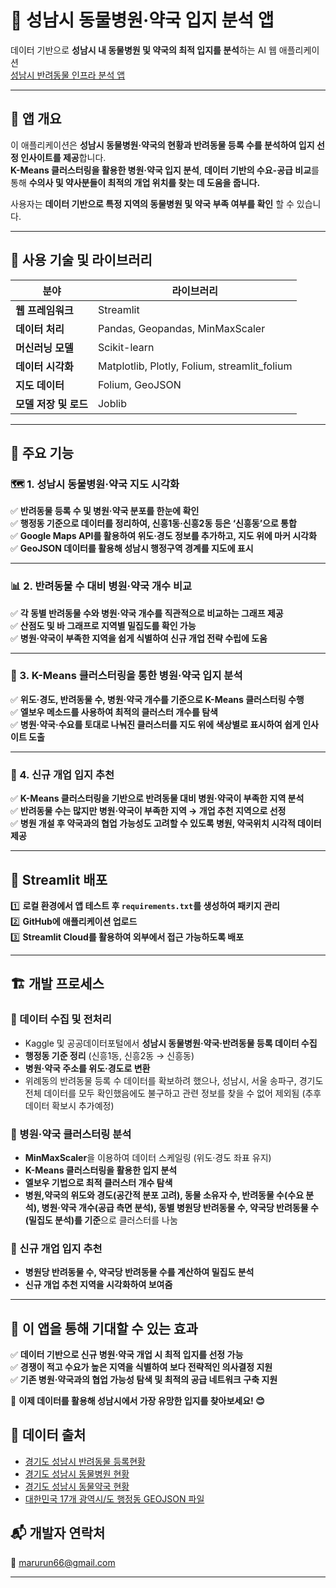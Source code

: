 # 🏥 성남시 동물병원·약국 입지 분석 앱  
데이터 기반으로 **성남시 내 동물병원 및 약국의 최적 입지를 분석**하는 AI 웹 애플리케이션  
[성남시 반려동물 인프라 분석 앱](https://petinfra-jfxvmwgzaqdoxkemzzyahv.streamlit.app/)

---

## 📌 앱 개요  
이 애플리케이션은 **성남시 동물병원·약국의 현황과 반려동물 등록 수를 분석하여 입지 선정 인사이트를 제공**합니다.  
**K-Means 클러스터링을 활용한 병원·약국 입지 분석**, **데이터 기반의 수요-공급 비교**를 통해 **수의사 및 약사분들이 최적의 개업 위치를 찾는 데 도움을 줍니다.**  

사용자는 **데이터 기반으로 특정 지역의 동물병원 및 약국 부족 여부를 확인** 할 수 있습니다.

---

## 📀 **사용 기술 및 라이브러리**  

| **분야** | **라이브러리** |
|------|------|
| **웹 프레임워크** | Streamlit |
| **데이터 처리** | Pandas, Geopandas, MinMaxScaler |
| **머신러닝 모델** | Scikit-learn |
| **데이터 시각화** | Matplotlib, Plotly, Folium, streamlit_folium |
| **지도 데이터** | Folium, GeoJSON |
| **모델 저장 및 로드** | Joblib |

---

## 🍿 **주요 기능**  

### 🗺 1. 성남시 동물병원·약국 지도 시각화  
✅ **반려동물 등록 수 및 병원·약국 분포를 한눈에 확인**  
✅ **행정동 기준으로 데이터를 정리하여, 신흥1동·신흥2동 등은 ‘신흥동’으로 통합**  
✅ **Google Maps API를 활용하여 위도·경도 정보를 추가하고, 지도 위에 마커 시각화**  
✅ **GeoJSON 데이터를 활용해 성남시 행정구역 경계를 지도에 표시**  

---

### 📊 2. 반려동물 수 대비 병원·약국 개수 비교  
✅ **각 동별 반려동물 수와 병원·약국 개수를 직관적으로 비교하는 그래프 제공**  
✅ **산점도 및 바 그래프로 지역별 밀집도를 확인 가능**  
✅ **병원·약국이 부족한 지역을 쉽게 식별하여 신규 개업 전략 수립에 도움**  

---

### 📍 3. K-Means 클러스터링을 통한 병원·약국 입지 분석  
✅ **위도·경도, 반려동물 수, 병원·약국 개수를 기준으로 K-Means 클러스터링 수행**  
✅ **엘보우 메소드를 사용하여 최적의 클러스터 개수를 탐색**  
✅ **병원·약국·수요를 토대로 나눠진 클러스터를 지도 위에 색상별로 표시하여 쉽게 인사이트 도출**  

---

### 🏥 4. 신규 개업 입지 추천  
✅ **K-Means 클러스터링을 기반으로 반려동물 대비 병원·약국이 부족한 지역 분석**  
✅ **반려동물 수는 많지만 병원·약국이 부족한 지역 → 개업 추천 지역으로 선정**  
✅ **병원 개설 후 약국과의 협업 가능성도 고려할 수 있도록 병원, 약국위치 시각적 데이터 제공**  

---

## 🚀 Streamlit 배포  
1️⃣ **로컬 환경에서 앱 테스트 후 `requirements.txt`를 생성하여 패키지 관리**  
2️⃣ **GitHub에 애플리케이션 업로드**  
3️⃣ **Streamlit Cloud를 활용하여 외부에서 접근 가능하도록 배포**  


---

## 🏗 **개발 프로세스**  

### **📌 데이터 수집 및 전처리**  
- Kaggle 및 공공데이터포털에서 **성남시 동물병원·약국·반려동물 등록 데이터 수집**  
- **행정동 기준 정리** (신흥1동, 신흥2동 → 신흥동)  
- **병원·약국 주소를 위도·경도로 변환**
- 위례동의 반려동물 등록 수 데이터를 확보하려 했으나, 성남시, 서울 송파구, 경기도 전체 데이터를 모두 확인했음에도 불구하고 관련 정보를 찾을 수 없어 제외됨 (추후 데이터 확보시 추가예정)

### **📌 병원·약국 클러스터링 분석**  
- **MinMaxScaler**을 이용하여 데이터 스케일링 (위도·경도 좌표 유지)
- **K-Means 클러스터링을 활용한 입지 분석**
- **엘보우 기법으로 최적 클러스터 개수 탐색**  
- **병원,약국의 위도와 경도(공간적 분포 고려), 동물 소유자 수, 반려동물 수(수요 분석), 병원·약국 개수(공급 측면 분석), 동별 병원당 반려동물 수, 약국당 반려동물 수 (밀집도 분석)를 기준**으로 클러스터를 나눔

### **📌 신규 개업 입지 추천**  
- **병원당 반려동물 수, 약국당 반려동물 수를 계산하여 밀집도 분석**  
- **신규 개업 추천 지역을 시각화하여 보여줌**  


---

## 🎯 **이 앱을 통해 기대할 수 있는 효과**  
✅ **데이터 기반으로 신규 병원·약국 개업 시 최적 입지를 선정 가능**  
✅ **경쟁이 적고 수요가 높은 지역을 식별하여 보다 전략적인 의사결정 지원**  
✅ **기존 병원·약국과의 협업 가능성 탐색 및 최적의 공급 네트워크 구축 지원**  

🚀 **이제 데이터를 활용해 성남시에서 가장 유망한 입지를 찾아보세요! 😊**

## 🔗 데이터 출처
- [경기도 성남시 반려동물 등록현황](https://www.data.go.kr/data/15047504/fileData.do)
- [경기도 성남시 동물병원 현황](https://www.data.go.kr/data/15000909/fileData.do)
- [경기도 성남시 동물약국 현황](https://www.data.go.kr/data/15061125/fileData.do)
- [대한민국 17개 광역시/도 행정동 GEOJSON 파일](https://github.com/raqoon886/Local_HangJeongDong)

## 📬 개발자 연락처  
📧 marurun66@gmail.com

---


